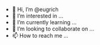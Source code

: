 - 👋 Hi, I’m @eugrich
- 👀 I’m interested in ...
- 🌱 I’m currently learning ...
- 💞️ I’m looking to collaborate on ...
- 📫 How to reach me ...

<!---
eugrich/eugrich is a ✨ special ✨ repository because its `README.md` (this file) appears on your GitHub profile.
You can click the Preview link to take a look at your changes.
--->

